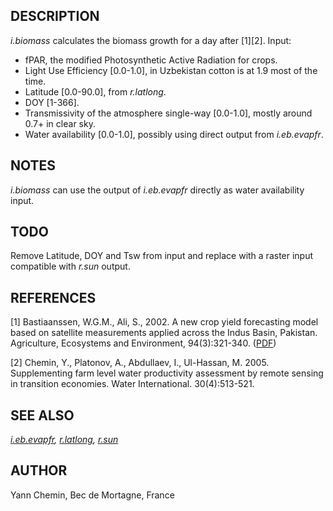 ## DESCRIPTION

*i.biomass* calculates the biomass growth for a day after \[1\]\[2\].
Input:

- fPAR, the modified Photosynthetic Active Radiation for crops.
- Light Use Efficiency \[0.0-1.0\], in Uzbekistan cotton is at 1.9 most
  of the time.
- Latitude \[0.0-90.0\], from *r.latlong*.
- DOY \[1-366\].
- Transmissivity of the atmosphere single-way \[0.0-1.0\], mostly around
  0.7+ in clear sky.
- Water availability \[0.0-1.0\], possibly using direct output from
  *i.eb.evapfr*.

## NOTES

*i.biomass* can use the output of *i.eb.evapfr* directly as water
availability input.

## TODO

Remove Latitude, DOY and Tsw from input and replace with a raster input
compatible with *r.sun* output.

## REFERENCES

\[1\] Bastiaanssen, W.G.M., Ali, S., 2002. A new crop yield forecasting
model based on satellite measurements applied across the Indus Basin,
Pakistan. Agriculture, Ecosystems and Environment, 94(3):321-340.
([PDF](https://edepot.wur.nl/206553))

\[2\] Chemin, Y., Platonov, A., Abdullaev, I., Ul-Hassan, M. 2005.
Supplementing farm level water productivity assessment by remote sensing
in transition economies. Water International. 30(4):513-521.

## SEE ALSO

*[i.eb.evapfr](i.eb.evapfr.md), [r.latlong](r.latlong.md),
[r.sun](r.sun.md)*

## AUTHOR

Yann Chemin, Bec de Mortagne, France
